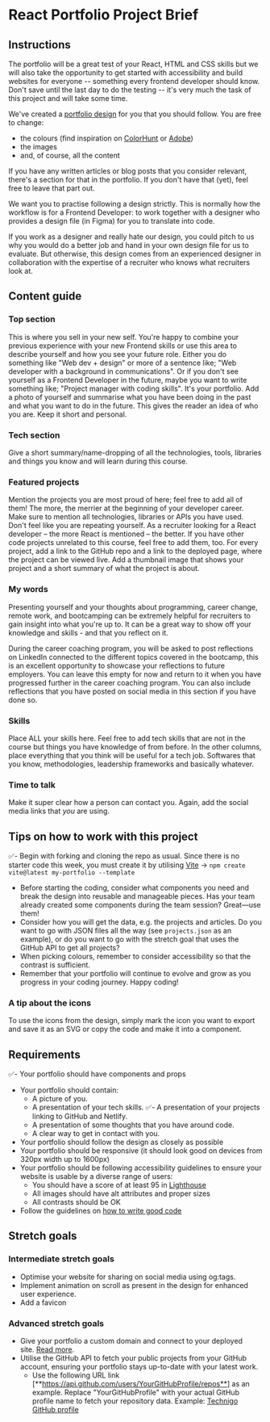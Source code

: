 # React Portfolio Project Brief

## Instructions

The portfolio will be a great test of your React, HTML and CSS skills but we will also take the opportunity to get started with accessibility and build websites for everyone -- something every frontend developer should know. Don't save until the last day to do the testing -- it's very much the task of this project and will take some time.

We've created a [portfolio design](https://www.figma.com/file/ZMIWBimuoSDHXp7CdtkrA3/Web-Dev-Portfolio-%7C-new-version?type=design&node-id=1862-60&mode=design&t=clNc4tmMHa8uA3GO-0) for you that you should follow. You are free to change:

- the colours (find inspiration on [ColorHunt](https://colorhunt.co/) or [Adobe](https://color.adobe.com/create/color-wheel/))
- the images
- and, of course, all the content

If you have any written articles or blog posts that you consider relevant, there's a section for that in the portfolio. If you don't have that (yet), feel free to leave that part out.

We want you to practise following a design strictly. This is normally how the workflow is for a Frontend Developer: to work together with a designer who provides a design file (in Figma) for you to translate into code.

If you work as a designer and really hate our design, you could pitch to us why you would do a better job and hand in your own design file for us to evaluate. But otherwise, this design comes from an experienced designer in collaboration with the expertise of a recruiter who knows what recruiters look at.

## Content guide

### **Top section**

This is where you sell in your new self. You're happy to combine your previous experience with your new Frontend skills or use this area to describe yourself and how you see your future role. Either you do something like "Web dev + design" or more of a sentence like; "Web developer with a background in communications". Or if you don't see yourself as a Frontend Developer in the future, maybe you want to write something like; "Project manager with coding skills". It's your portfolio. Add a photo of yourself and summarise what you have been doing in the past and what you want to do in the future. This gives the reader an idea of who you are. Keep it short and personal. 

### **Tech section**

Give a short summary/name-dropping of all the technologies, tools, libraries and things you know and will learn during this course.

### **Featured projects**

Mention the projects you are most proud of here; feel free to add all of them! The more, the merrier at the beginning of your developer career. Make sure to mention all technologies, libraries or APIs you have used. Don't feel like you are repeating yourself. As a recruiter looking for a React developer – the more React is mentioned – the better. If you have other code projects unrelated to this course, feel free to add them, too. For every project, add a link to the GitHub repo and a link to the deployed page, where the project can be viewed live. Add a thumbnail image that shows your project and a short summary of what the project is about.

### **My words**

Presenting yourself and your thoughts about programming, career change, remote work, and bootcamping can be extremely helpful for recruiters to gain insight into what you're up to. It can be a great way to show off your knowledge and skills - and that you reflect on it.

During the career coaching program, you will be asked to post reflections on LinkedIn connected to the different topics covered in the bootcamp, this is an excellent opportunity to showcase your reflections to future employers. You can leave this empty for now and return to it when you have progressed further in the career coaching program. You can also include reflections that you have posted on social media in this section if you have done so.

### **Skills**

Place ALL your skills here. Feel free to add tech skills that are not in the course but things you have knowledge of from before. In the other columns, place everything that you think will be useful for a tech job. Softwares that you know, methodologies, leadership frameworks and basically whatever. 

### **Time to talk**

Make it super clear how a person can contact you. Again, add the social media links that *you* are using. 

## Tips on how to work with this project

✅- Begin with forking and cloning the repo as usual. Since there is no starter code this week, you must create it by utilising [Vite](https://www.notion.so/Vite-15cd27c673d14033a1aae2d63dd37b04?pvs=21) → `npm create vite@latest my-portfolio --template`
- Before starting the coding, consider what components you need and break the design into reusable and manageable pieces. Has your team already created some components during the team session? Great—use them!
- Consider how you will get the data, e.g. the projects and articles. Do you want to go with JSON files all the way (see `projects.json` as an example), or do you want to go with the stretch goal that uses the GitHub API to get all projects?
- When picking colours, remember to consider accessibility so that the contrast is sufficient.
- Remember that your portfolio will continue to evolve and grow as you progress in your coding journey. Happy coding!

### A tip about the icons

To use the icons from the design, simply mark the icon you want to export and save it as an SVG or copy the code and make it into a component.

## Requirements

✅- Your portfolio should have components and props
- Your portfolio should contain:
    - A picture of you.
    - A presentation of your tech skills.
    ✅- A presentation of your projects linking to GitHub and Netlify.
    - A presentation of some thoughts that you have around code.
    - A clear way to get in contact with you.
- Your portfolio should follow the design as closely as possible
- Your portfolio should be responsive (it should look good on devices from 320px width up to 1600px)
- Your portfolio should be following accessibility guidelines to ensure your website is usable by a diverse range of users:
    - You should have a score of at least 95 in [Lighthouse](https://developer.chrome.com/docs/lighthouse/overview)
    - All images should have alt attributes and proper sizes
    - All contrasts should be OK
- Follow the guidelines on [how to write good code](https://www.notion.so/Guidelines-for-how-to-write-good-code-59abdd4307a24f5ca7914d566326f4df?pvs=21)

## Stretch goals

### Intermediate stretch goals

- Optimise your website for sharing on social media using og:tags.
- Implement animation on scroll as present in the design for enhanced user experience.
- Add a favicon

### Advanced stretch goals

- Give your portfolio a custom domain and connect to your deployed site. [Read more](https://docs.netlify.com/domains-https/custom-domains/).
- Utilise the GitHub API to fetch your public projects from your GitHub account, ensuring your portfolio stays up-to-date with your latest work.
    - Use the following URL link [**https://api.github.com/users/YourGitHubProfile/repos**] as an example. Replace "YourGitHubProfile" with your actual GitHub profile name to fetch your repository data. Example: [Technigo GitHub profile](https://api.github.com/users/Technigo/repos)
